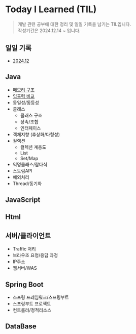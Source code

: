 # **Today I Learned** (TIL)

>개발 관련 공부에 대한 정리 및 일일 기록을 남기는 TIL입니다.     
>작성기간은 2024.12.14 ~ 입니다.

## **일일 기록**
* [2024.12](https://github.com/dbalsk/TIL/blob/main/TIL/2024-12.md)

## **Java**
* [메모리 구조](https://github.com/dbalsk/TIL/blob/main/JAVA/%EB%A9%94%EB%AA%A8%EB%A6%AC%EA%B5%AC%EC%A1%B0.md)
* [입출력 비교](https://github.com/dbalsk/TIL/blob/main/JAVA/%EC%9E%85%EC%B6%9C%EB%A0%A5%EB%B9%84%EA%B5%90.md)
* 동일성/동등성
* 클래스
    * 클래스 구조
    * 상속/조합
    * 인터페이스
* 객체지향 (추상화/다형성)
* 컬렉션
    * 컬렉션 계층도 
    * List
    * Set/Map
* 익명클래스/람다식     
* 스트림API
* 예외처리
* Thread/동기화

## **JavaScript**

## **Html**

## **서버/클라이언트**
* Traffic 처리
* 브라우조 요청/응답 과정
* IP주소
* 웹서버/WAS        
## **Spring Boot**
* 스프링 프레임워크/스프링부트
* 스프링부트 프로젝트 
* 컨트롤러/정적리소스
     
## **DataBase**

